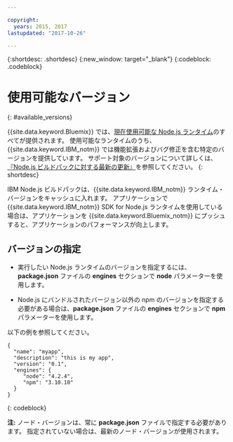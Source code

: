 ```yaml
---

copyright:
  years: 2015, 2017
lastupdated: "2017-10-26"

---
```


{:shortdesc: .shortdesc}
{:new_window: target="_blank"}
{:codeblock: .codeblock}

# 使用可能なバージョン
{: #available_versions}

{{site.data.keyword.Bluemix}} では、[現在使用可能な Node.js ランタイム](http://nodejs.org/dist/)のすべてが提供されます。 使用可能なランタイムのうち、{{site.data.keyword.IBM_notm}} では機能拡張およびバグ修正を含む特定のバージョンを提供しています。 サポート対象のバージョンについて詳しくは、[『Node.js ビルドパックに対する最新の更新』](/docs/runtimes/nodejs/updates.html)を参照してください。
{: shortdesc}

IBM Node.js ビルドパックは、{{site.data.keyword.IBM_notm}} ランタイム・バージョンをキャッシュに入れます。 アプリケーションで {{site.data.keyword.IBM_notm}} SDK for Node.js ランタイムを使用している場合は、アプリケーションを {{site.data.keyword.Bluemix_notm}} にプッシュすると、アプリケーションのパフォーマンスが向上します。

## バージョンの指定

* 実行したい Node.js ランタイムのバージョンを指定するには、**package.json** ファイルの **engines** セクションで **node** パラメーターを使用します。

* Node.js にバンドルされたバージョン以外の npm のバージョンを指定する必要がある場合は、**package.json** ファイルの **engines** セクションで **npm** パラメーターを使用します。  

以下の例を参照してください。

```
{
  "name": "myapp",
  "description": "this is my app",
  "version": "0.1",
  "engines": {
     "node": "4.2.4",
     "npm": "3.10.10"
  }
}
```
{: codeblock}

**注:** ノード・バージョンは、常に **package.json** ファイルで指定する必要があります。 指定されていない場合は、最新のノード・バージョンが使用されます。
